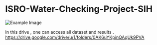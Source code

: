 # ISRO-Water-Checking-Project-SIH

![Example Image](https://raw.githubusercontent.com/yourusername/your-repo/main/images/example.jpg)

In this drive , one can access all dataset and results .
https://drive.google.com/drive/u/1/folders/0AK6uYKpinQAqUk9PVA
